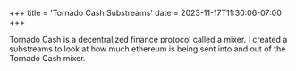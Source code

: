 +++
title = 'Tornado Cash Substreams'
date = 2023-11-17T11:30:06-07:00
+++

Tornado Cash is a decentralized finance protocol called a mixer. I created a substreams to
look at how much ethereum is being sent into and out of the Tornado Cash mixer.
